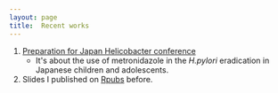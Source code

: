 ```yaml
---
layout: page
title:  Recent works
---
```

1. [Preparation for Japan Helicobacter conference](http://winterwang.github.io/metronidazole/)
     + It's about the use of metronidazole in the _H.pylori_ eradication in Japanese children and adolescents. 
2. Slides I published on [Rpubs](https://rpubs.com/winterwang) before.  